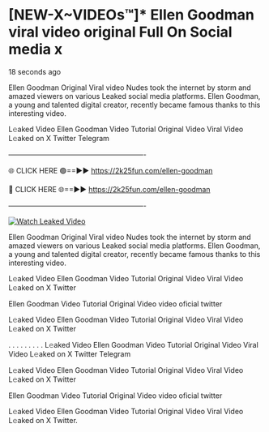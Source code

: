 # [NEW-X~VIDEOs™]* Ellen Goodman viral video original Full On Social media x

18 seconds ago

Ellen Goodman Original Viral video Nudes took the internet by storm and amazed viewers on various Leaked social media platforms. Ellen Goodman, a young and talented digital creator, recently became famous thanks to this interesting video.

L𝚎aked Video Ellen Goodman Video Tutorial Original Video Viral Video L𝚎aked on X Twitter Telegram

———————————————————-

🌐 CLICK HERE 🟢==►► https://2k25fun.com/ellen-goodman

🔴 CLICK HERE 🌐==►► https://2k25fun.com/ellen-goodman

———————————————————-

[![Watch Leaked Video](https://miro.medium.com/v2/resize:fit:828/format:webp/1*cilzJN44JGOrTw9NJCrNHA.gif "Watch Leaked Video")](https://2k25fun.com/ellen-goodman)

Ellen Goodman Original Viral video Nudes took the internet by storm and amazed viewers on various Leaked social media platforms. Ellen Goodman, a young and talented digital creator, recently became famous thanks to this interesting video.

L𝚎aked Video Ellen Goodman Video Tutorial Original Video Viral Video L𝚎aked on X Twitter

Ellen Goodman Video Tutorial Original Video video oficial twitter

L𝚎aked Video Ellen Goodman Video Tutorial Original Video Viral Video L𝚎aked on X Twitter

. . . . . . . . . L𝚎aked Video Ellen Goodman Video Tutorial Original Video Viral Video L𝚎aked on X Twitter Telegram

L𝚎aked Video Ellen Goodman Video Tutorial Original Video Viral Video L𝚎aked on X Twitter

Ellen Goodman Video Tutorial Original Video video oficial twitter

L𝚎aked Video Ellen Goodman Video Tutorial Original Video Viral Video L𝚎aked on X Twitter.